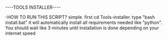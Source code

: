----TOOLS INSTALLER----

-HOW TO RUN THIS SCRIPT?
simple. 
first cd Tools-installer. type "bash install.bat" 
it will automatically install all requirements needed like "python". 
You should wait like 3 minutes until installation is done depending on your internet speed
